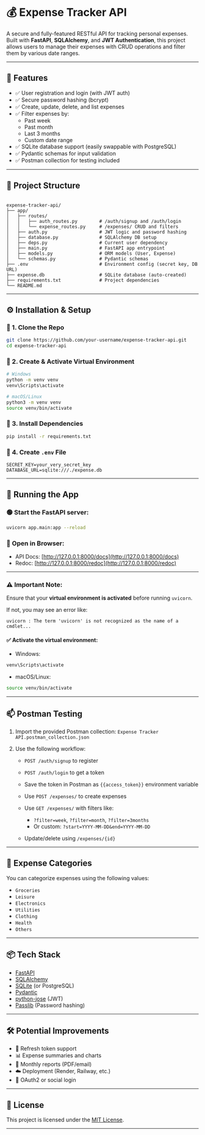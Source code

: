 # 💰 Expense Tracker API

A secure and fully-featured RESTful API for tracking personal expenses. Built with **FastAPI**, **SQLAlchemy**, and **JWT Authentication**, this project allows users to manage their expenses with CRUD operations and filter them by various date ranges.

---

## 🚀 Features

- ✅ User registration and login (with JWT auth)
- ✅ Secure password hashing (bcrypt)
- ✅ Create, update, delete, and list expenses
- ✅ Filter expenses by:
  - Past week
  - Past month
  - Last 3 months
  - Custom date range
- ✅ SQLite database support (easily swappable with PostgreSQL)
- ✅ Pydantic schemas for input validation
- ✅ Postman collection for testing included

---

## 📁 Project Structure

```

expense-tracker-api/
├── app/
│   ├── routes/
│   │   ├── auth_routes.py        # /auth/signup and /auth/login
│   │   └── expense_routes.py     # /expenses/ CRUD and filters
│   ├── auth.py                   # JWT logic and password hashing
│   ├── database.py               # SQLAlchemy DB setup
│   ├── deps.py                   # Current user dependency
│   ├── main.py                   # FastAPI app entrypoint
│   ├── models.py                 # ORM models (User, Expense)
│   └── schemas.py                # Pydantic schemas
├── .env                          # Environment config (secret key, DB URL)
├── expense.db                    # SQLite database (auto-created)
├── requirements.txt              # Project dependencies
└── README.md

````

---

## ⚙️ Installation & Setup

### 🔹 1. Clone the Repo
```bash
git clone https://github.com/your-username/expense-tracker-api.git
cd expense-tracker-api
````

### 🔹 2. Create & Activate Virtual Environment

```bash
# Windows
python -m venv venv
venv\Scripts\activate

# macOS/Linux
python3 -m venv venv
source venv/bin/activate
```

### 🔹 3. Install Dependencies

```bash
pip install -r requirements.txt
```

### 🔹 4. Create `.env` File

```env
SECRET_KEY=your_very_secret_key
DATABASE_URL=sqlite:///./expense.db
```

---

## 🧪 Running the App

### 🟢 Start the FastAPI server:

```bash
uvicorn app.main:app --reload
```

### 🔗 Open in Browser:

* API Docs: [http://127.0.0.1:8000/docs](http://127.0.0.1:8000/docs)
* Redoc: [http://127.0.0.1:8000/redoc](http://127.0.0.1:8000/redoc)

---

### ⚠️ **Important Note:**

Ensure that your **virtual environment is activated** before running `uvicorn`.  

If not, you may see an error like:
```
uvicorn : The term 'uvicorn' is not recognized as the name of a cmdlet...
```

#### ✅ Activate the virtual environment:
* Windows:
```bash
venv\Scripts\activate
```

* macOS/Linux:
```bash
source venv/bin/activate
```

---

## 📫 Postman Testing

1. Import the provided Postman collection: `Expense Tracker API.postman_collection.json`
2. Use the following workflow:

   * `POST /auth/signup` to register
   * `POST /auth/login` to get a token
   * Save the token in Postman as `{{access_token}}` environment variable
   * Use `POST /expenses/` to create expenses
   * Use `GET /expenses/` with filters like:

     * `?filter=week`, `?filter=month`, `?filter=3months`
     * Or custom: `?start=YYYY-MM-DD&end=YYYY-MM-DD`
   * Update/delete using `/expenses/{id}`

---

## 🧠 Expense Categories

You can categorize expenses using the following values:

* `Groceries`
* `Leisure`
* `Electronics`
* `Utilities`
* `Clothing`
* `Health`
* `Others`

---

## 📦 Tech Stack

* [FastAPI](https://fastapi.tiangolo.com/)
* [SQLAlchemy](https://www.sqlalchemy.org/)
* [SQLite](https://www.sqlite.org/) (or PostgreSQL)
* [Pydantic](https://docs.pydantic.dev/)
* [python-jose](https://python-jose.readthedocs.io/) (JWT)
* [Passlib](https://passlib.readthedocs.io/) (Password hashing)

---

## 🛠 Potential Improvements

* 🔄 Refresh token support
* 📊 Expense summaries and charts
* 🧾 Monthly reports (PDF/email)
* ☁️ Deployment (Render, Railway, etc.)
* 🔐 OAuth2 or social login

---

## 🪪 License

This project is licensed under the [MIT License](LICENSE).

---


